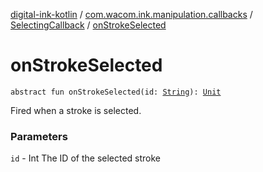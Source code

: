 [digital-ink-kotlin](../../index.md) / [com.wacom.ink.manipulation.callbacks](../index.md) / [SelectingCallback](index.md) / [onStrokeSelected](./on-stroke-selected.md)

# onStrokeSelected

`abstract fun onStrokeSelected(id: `[`String`](https://kotlinlang.org/api/latest/jvm/stdlib/kotlin/-string/index.html)`): `[`Unit`](https://kotlinlang.org/api/latest/jvm/stdlib/kotlin/-unit/index.html)

Fired when a stroke is selected.

### Parameters

`id` - Int The ID of the selected stroke